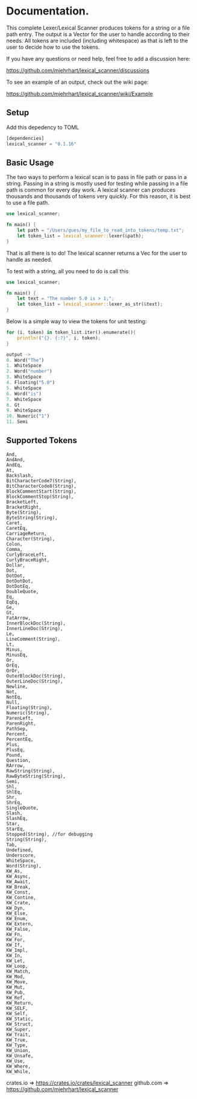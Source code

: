 # Documentation.
This complete Lexer/Lexical Scanner produces tokens for a string or a file path entry. The output is a Vector<Token> for the user to handle according to their needs. All tokens are included (including whitespace) as that is left to the user to decide how to use the tokens.

If you have any questions or need help, feel free to add a discussion here:

https://github.com/mjehrhart/lexical_scanner/discussions

To see an example of an output, check out the wiki page:

https://github.com/mjehrhart/lexical_scanner/wiki/Example

## Setup
Add this depedency to TOML
``` rust
[dependencies]
lexical_scanner = "0.1.16"
```

## Basic Usage 
The two ways to perform a lexical scan is to pass in file path or pass in a string. Passing in a string is mostly used for testing while passing in a file path is common for every day work. A lexical scanner can produces thousands and thousands of tokens very quickly. For this reason, it is best to use a file path.
``` rust
use lexical_scanner;

fn main() {
    let path = "/Users/gues/my_file_to_read_into_tokens/temp.txt";
    let token_list = lexical_scanner::lexer(&path); 
}
```
That is all there is to do!  The lexical scanner returns a Vec<Token> for the user to handle as needed. 

To test with a string, all you need to do is call this
``` rust
use lexical_scanner;

fn main() {
    let text = "The number 5.0 is > 1;";
    let token_list = lexical_scanner::lexer_as_str(&text); 
}
```

Below is a simple way to view the tokens for unit testing:
``` rust
for (i, token) in token_list.iter().enumerate(){
    println!("{}. {:?}", i, token);
}

output -> 
0. Word("The")
1. WhiteSpace
2. Word("number")
3. WhiteSpace
4. Floating("5.0")
5. WhiteSpace
6. Word("is")
7. WhiteSpace
8. Gt
9. WhiteSpace
10. Numeric("1")
11. Semi

```
## Supported Tokens
```
And,
AndAnd,
AndEq,
At,
Backslash,
BitCharacterCode7(String),
BitCharacterCode8(String),
BlockCommentStart(String),
BlockCommentStop(String),
BracketLeft,
BracketRight,
Byte(String),
ByteString(String),
Caret,
CaretEq,
CarriageReturn,
Character(String),
Colon,
Comma,
CurlyBraceLeft,
CurlyBraceRight,
Dollar,
Dot,
DotDot,
DotDotDot,
DotDotEq,
DoubleQuote,
Eq,
EqEq,
Ge,
Gt,
FatArrow,
InnerBlockDoc(String),
InnerLineDoc(String),
Le,
LineComment(String),
Lt,
Minus,
MinusEq,
Or,
OrEq,
OrOr,
OuterBlockDoc(String),
OuterLineDoc(String),
Newline,
Not,
NotEq,
Null,
Floating(String),
Numeric(String),
ParenLeft,
ParenRight,
PathSep,
Percent,
PercentEq,
Plus,
PlusEq,
Pound,
Question,
RArrow,
RawString(String),
RawByteString(String),
Semi,
Shl,
ShlEq,
Shr,
ShrEq,
SingleQuote,
Slash,
SlashEq,
Star,
StarEq,
Stopped(String), //for debugging
String(String),
Tab,
Undefined,
Underscore,
WhiteSpace,
Word(String),
KW_As,
KW_Async,
KW_Await,
KW_Break,
KW_Const,
KW_Contine,
KW_Crate,
KW_Dyn,
KW_Else,
KW_Enum,
KW_Extern,
KW_False,
KW_Fn,
KW_For,
KW_If,
KW_Impl,
KW_In,
KW_Let,
KW_Loop,
KW_Match,
KW_Mod,
KW_Move,
KW_Mut,
KW_Pub,
KW_Ref,
KW_Return,
KW_SELF,
KW_Self,
KW_Static,
KW_Struct,
KW_Super,
KW_Trait,
KW_True,
KW_Type,
KW_Union,
KW_Unsafe,
KW_Use,
KW_Where,
KW_While,
```

crates.io => https://crates.io/crates/lexical_scanner
github.com => https://github.com/mjehrhart/lexical_scanner
